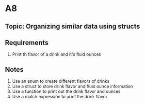 # A8

## Topic: Organizing similar data using structs

## Requirements

1. Print th flavor of a drink and it's fluid ounces

## Notes

1. Use an enum to create different flavors of drinks
2. Use a struct to store drink flavor and fluid ounce information
3. Use a function to print out the drink flavor and ounces
4. Use a match expression to print the drink flavor
